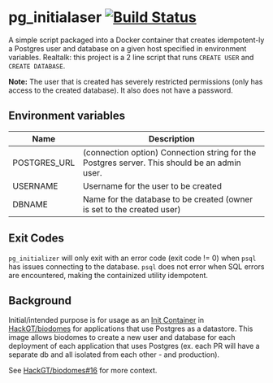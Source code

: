 # pg_initialaser [![Build Status](https://travis-ci.org/HackGT/pg_initialaser.svg?branch=master)](https://travis-ci.org/HackGT/pg_initialaser)

A simple script packaged into a Docker container that creates idempotent-ly
a Postgres user and database on a given host specified in environment variables.
Realtalk: this project is a 2 line script that runs `CREATE USER` and
`CREATE DATABASE`.

**Note:** The user that is created has severely restricted permissions (only has
access to the created database). It also does not have a password.

## Environment variables

| Name         | Description                                                                                  |
| ----         | -----------                                                                                  |
| POSTGRES_URL | (connection option) Connection string for the Postgres server. This should be an admin user. |
| USERNAME     | Username for the user to be created                                                          |
| DBNAME       | Name for the database to be created (owner is set to the created user)                       |

## Exit Codes

`pg_initializer` will only exit with an error code (exit code != 0) when `psql`
has issues connecting to the database. `psql` does not error when SQL errors are
encountered, making the containized utility idempotent.

## Background

Initial/intended purpose is for usage as an [Init Container](https://kubernetes.io/docs/concepts/workloads/pods/init-containers/)
in [HackGT/biodomes](https://github.com/HackGT/biodomes) for applications that use Postgres as a datastore.
This image allows biodomes to create a new user and database for each deployment
of each application that uses Postgres (ex. each PR will have a separate db
and all isolated from each other - and production).

See [HackGT/biodomes#16](https://github.com/HackGT/biodomes/pull/16) for more context.
